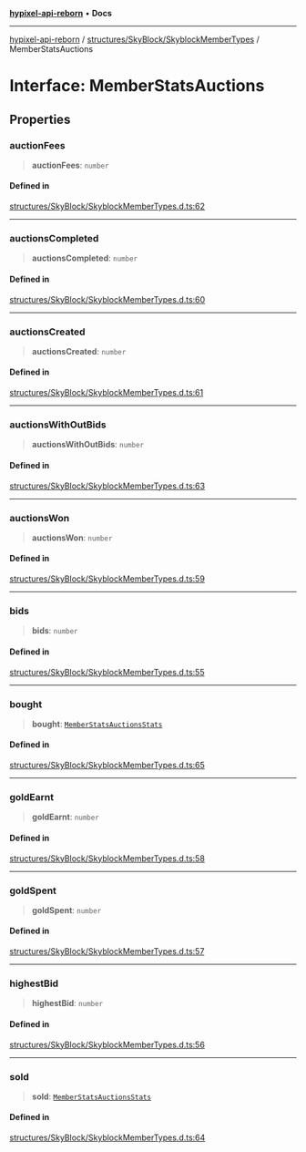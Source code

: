 [**hypixel-api-reborn**](../../../../README.md) • **Docs**

***

[hypixel-api-reborn](../../../../modules.md) / [structures/SkyBlock/SkyblockMemberTypes](../README.md) / MemberStatsAuctions

# Interface: MemberStatsAuctions

## Properties

### auctionFees

> **auctionFees**: `number`

#### Defined in

[structures/SkyBlock/SkyblockMemberTypes.d.ts:62](https://github.com/Kathund/REBORN-docs-TEST/blob/226e7f6a62bb6bca87ef0828ac84e9098d59f860/src/structures/SkyBlock/SkyblockMemberTypes.d.ts#L62)

***

### auctionsCompleted

> **auctionsCompleted**: `number`

#### Defined in

[structures/SkyBlock/SkyblockMemberTypes.d.ts:60](https://github.com/Kathund/REBORN-docs-TEST/blob/226e7f6a62bb6bca87ef0828ac84e9098d59f860/src/structures/SkyBlock/SkyblockMemberTypes.d.ts#L60)

***

### auctionsCreated

> **auctionsCreated**: `number`

#### Defined in

[structures/SkyBlock/SkyblockMemberTypes.d.ts:61](https://github.com/Kathund/REBORN-docs-TEST/blob/226e7f6a62bb6bca87ef0828ac84e9098d59f860/src/structures/SkyBlock/SkyblockMemberTypes.d.ts#L61)

***

### auctionsWithOutBids

> **auctionsWithOutBids**: `number`

#### Defined in

[structures/SkyBlock/SkyblockMemberTypes.d.ts:63](https://github.com/Kathund/REBORN-docs-TEST/blob/226e7f6a62bb6bca87ef0828ac84e9098d59f860/src/structures/SkyBlock/SkyblockMemberTypes.d.ts#L63)

***

### auctionsWon

> **auctionsWon**: `number`

#### Defined in

[structures/SkyBlock/SkyblockMemberTypes.d.ts:59](https://github.com/Kathund/REBORN-docs-TEST/blob/226e7f6a62bb6bca87ef0828ac84e9098d59f860/src/structures/SkyBlock/SkyblockMemberTypes.d.ts#L59)

***

### bids

> **bids**: `number`

#### Defined in

[structures/SkyBlock/SkyblockMemberTypes.d.ts:55](https://github.com/Kathund/REBORN-docs-TEST/blob/226e7f6a62bb6bca87ef0828ac84e9098d59f860/src/structures/SkyBlock/SkyblockMemberTypes.d.ts#L55)

***

### bought

> **bought**: [`MemberStatsAuctionsStats`](MemberStatsAuctionsStats.md)

#### Defined in

[structures/SkyBlock/SkyblockMemberTypes.d.ts:65](https://github.com/Kathund/REBORN-docs-TEST/blob/226e7f6a62bb6bca87ef0828ac84e9098d59f860/src/structures/SkyBlock/SkyblockMemberTypes.d.ts#L65)

***

### goldEarnt

> **goldEarnt**: `number`

#### Defined in

[structures/SkyBlock/SkyblockMemberTypes.d.ts:58](https://github.com/Kathund/REBORN-docs-TEST/blob/226e7f6a62bb6bca87ef0828ac84e9098d59f860/src/structures/SkyBlock/SkyblockMemberTypes.d.ts#L58)

***

### goldSpent

> **goldSpent**: `number`

#### Defined in

[structures/SkyBlock/SkyblockMemberTypes.d.ts:57](https://github.com/Kathund/REBORN-docs-TEST/blob/226e7f6a62bb6bca87ef0828ac84e9098d59f860/src/structures/SkyBlock/SkyblockMemberTypes.d.ts#L57)

***

### highestBid

> **highestBid**: `number`

#### Defined in

[structures/SkyBlock/SkyblockMemberTypes.d.ts:56](https://github.com/Kathund/REBORN-docs-TEST/blob/226e7f6a62bb6bca87ef0828ac84e9098d59f860/src/structures/SkyBlock/SkyblockMemberTypes.d.ts#L56)

***

### sold

> **sold**: [`MemberStatsAuctionsStats`](MemberStatsAuctionsStats.md)

#### Defined in

[structures/SkyBlock/SkyblockMemberTypes.d.ts:64](https://github.com/Kathund/REBORN-docs-TEST/blob/226e7f6a62bb6bca87ef0828ac84e9098d59f860/src/structures/SkyBlock/SkyblockMemberTypes.d.ts#L64)
